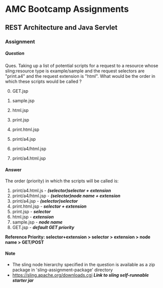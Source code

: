 # AMC Bootcamp Assignments
## REST Architecture and Java Servlet
### Assignment


##### Question

	
Ques. Taking up a list of potential scripts for a request to a resource whose sling:resource type is example/sample and the request selectors are "print.a4" and the request extension is "html". What would be the order in which these scripts would be called ?

0. GET.jsp

1. sample.jsp

2. html.jsp

3. print.jsp

4. print.html.jsp

5. print/a4.jsp

6. print/a4/html.jsp 

7. print/a4.html.jsp


#### Answer

The order (priority) in which the scripts will be called is:

1. print/a4.html.js	- ***(selector)selector + extension***
2. print/a4/html.jsp - ***(selector)node name + extension***
3. print/a4.jsp - ***(selector)selector***
4. print.html.jsp - ***selector + extension***
5. print.jsp - ***selector***
6. html.jsp - ***extension***
7. sample.jsp - ***node name***
8. GET.jsp - ***default GET priority***


**Reference Priority: selector+extension > selector > extension > node name > GET/POST**



#### Note
- The sling node hierarchy specified in the question is available as a zip package in 'sling-assignment-package' directory
- https://sling.apache.org/downloads.cgi ***Link to sling self-runnable starter jar***
